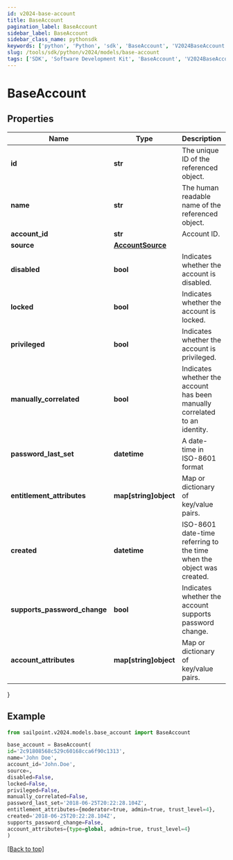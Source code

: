 ```yaml
---
id: v2024-base-account
title: BaseAccount
pagination_label: BaseAccount
sidebar_label: BaseAccount
sidebar_class_name: pythonsdk
keywords: ['python', 'Python', 'sdk', 'BaseAccount', 'V2024BaseAccount'] 
slug: /tools/sdk/python/v2024/models/base-account
tags: ['SDK', 'Software Development Kit', 'BaseAccount', 'V2024BaseAccount']
---
```


# BaseAccount


## Properties

Name | Type | Description | Notes
------------ | ------------- | ------------- | -------------
**id** | **str** | The unique ID of the referenced object. | [optional] 
**name** | **str** | The human readable name of the referenced object. | [optional] 
**account_id** | **str** | Account ID. | [optional] 
**source** | [**AccountSource**](account-source) |  | [optional] 
**disabled** | **bool** | Indicates whether the account is disabled. | [optional] [default to False]
**locked** | **bool** | Indicates whether the account is locked. | [optional] [default to False]
**privileged** | **bool** | Indicates whether the account is privileged. | [optional] [default to False]
**manually_correlated** | **bool** | Indicates whether the account has been manually correlated to an identity. | [optional] [default to False]
**password_last_set** | **datetime** | A date-time in ISO-8601 format | [optional] 
**entitlement_attributes** | **map[string]object** | Map or dictionary of key/value pairs. | [optional] 
**created** | **datetime** | ISO-8601 date-time referring to the time when the object was created. | [optional] 
**supports_password_change** | **bool** | Indicates whether the account supports password change. | [optional] [default to False]
**account_attributes** | **map[string]object** | Map or dictionary of key/value pairs. | [optional] 
}

## Example

```python
from sailpoint.v2024.models.base_account import BaseAccount

base_account = BaseAccount(
id='2c91808568c529c60168cca6f90c1313',
name='John Doe',
account_id='John.Doe',
source=,
disabled=False,
locked=False,
privileged=False,
manually_correlated=False,
password_last_set='2018-06-25T20:22:28.104Z',
entitlement_attributes={moderator=true, admin=true, trust_level=4},
created='2018-06-25T20:22:28.104Z',
supports_password_change=False,
account_attributes={type=global, admin=true, trust_level=4}
)

```
[[Back to top]](#) 


